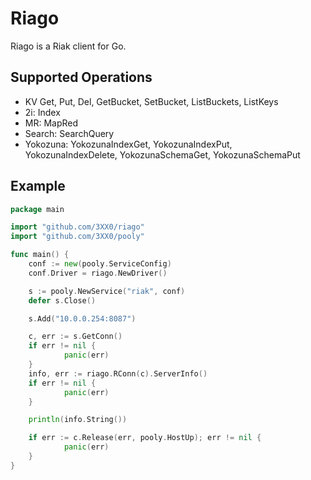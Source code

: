 Riago
=====

Riago is a Riak client for Go.

Supported Operations
--------------------

- KV Get, Put, Del, GetBucket, SetBucket, ListBuckets, ListKeys
- 2i: Index
- MR: MapRed
- Search: SearchQuery
- Yokozuna: YokozunaIndexGet, YokozunaIndexPut, YokozunaIndexDelete, YokozunaSchemaGet, YokozunaSchemaPut

Example
-------

```go
package main

import "github.com/3XX0/riago"
import "github.com/3XX0/pooly"

func main() {
    conf := new(pooly.ServiceConfig)
    conf.Driver = riago.NewDriver()

    s := pooly.NewService("riak", conf)
    defer s.Close()

    s.Add("10.0.0.254:8087")

    c, err := s.GetConn()
    if err != nil {
            panic(err)
    }
    info, err := riago.RConn(c).ServerInfo()
    if err != nil {
            panic(err)
    }

    println(info.String())

    if err := c.Release(err, pooly.HostUp); err != nil {
            panic(err)
    }
}
```

